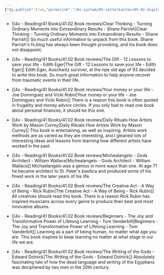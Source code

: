 ```yaml
---
{"dg-publish":true,"permalink":"/0x-system/05-zettelkasten/05-02-digital-garden/06-2023-top-books/","title":"2023 Top books","created":"2024-02-14T20:19:10.630+03:00","updated":"2024-02-14T20:19:10.630+03:00"}
---
```


 
- [[4x - Reading/41 Books/41.02 Book reviews/Clear Thinking - Turning Ordinary Moments into Extraordinary Results - Shane  Parrish\|Clear Thinking - Turning Ordinary Moments into Extraordinary Results - Shane  Parrish]]
So much useful information to unpack from this book. Shane Parrish's fs.blog has always been thought provoking, and his book does not disappoint.

- [[4x - Reading/41 Books/41.02 Book reviews/The Gift - 12 Lessons to save your life - Edith Eger\|The Gift - 12 Lessons to save your life - Edith Eger]]
Edith Eger, Auschwitz surviver, at the ripe old age of 93 decided to write this book. So much great information to help anyone recover from traumatic events in their life.

- [[4x - Reading/41 Books/41.02 Book reviews/Your money or your life - Joe Dominguez and Vicki Robin\|Your money or your life - Joe Dominguez and Vicki Robin]]
There is a reason this book is often quoted in frugality and money advice circles. If you only had to read one book about personal finances, it should be this one.

- [[4x - Reading/41 Books/41.02 Book reviews/Daily Rituals How Artists Work by Mason Currey\|Daily Rituals How Artists Work by Mason Currey]]
This book is entertaining, as well as inspiring. Artists work methods are as varied as they are interesting, and I gleaned lots of interesting ideas and lessons from learning how different artists have worked in the past.

- [[4x - Reading/41 Books/41.02 Book reviews/Michealangelo - Gods Architect - William Wallace\|Michealangelo - Gods Architect - William Wallace]]
Michaelangelo was a genius in more ways than one. At age 71 he became architect to St. Peter's basilica and produced some of his finest work in the later years of his life.

- [[4x - Reading/41 Books/41.02 Book reviews/The Creative Act - A Way of Being - Rick Rubin\|The Creative Act - A Way of Being - Rick Rubin]]
All creatives should read this book. There is a reason Rick Rubin has inspired musicians across every genre to produce their best and most innovative albums.

- [[4x - Reading/41 Books/41.02 Book reviews/Beginners - The Joy and Transformative Power of Lifelong Learning - Tom Vanderbilt\|Beginners - The Joy and Transformative Power of Lifelong Learning - Tom Vanderbilt]]
Learning as a part of being human, no matter what age you are. This book inspires to keep learning no matter at what stage in our life we are.

- [[4x - Reading/41 Books/41.02 Book reviews/The Writing of the Gods - Edward Dolnick\|The Writing of the Gods - Edward Dolnick]]
Absolutely fascinating tale of how the dead language and writing of the Egyptians was deciphered by two men in the 20th century. 